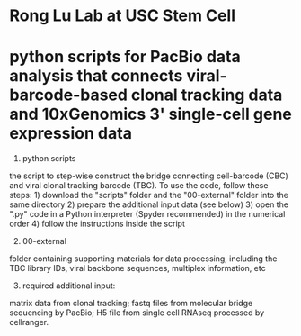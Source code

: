 # Rong Lu Lab at USC Stem Cell
# python scripts for PacBio data analysis that connects viral-barcode-based clonal tracking data and 10xGenomics 3' single-cell gene expression data


1. python scripts

  the script to step-wise construct the bridge connecting cell-barcode (CBC) and viral clonal tracking barcode (TBC).
  To use the code, follow these steps:
    1) download the "scripts" folder and the "00-external" folder into the same directory
    2) prepare the additional input data (see below)
    3) open the ".py" code in a Python interpreter (Spyder recommended) in the numerical order
    4) follow the instructions inside the script


2. 00-external

  folder containing supporting materials for data processing, including the TBC library IDs, viral backbone sequences, multiplex information, etc


3. required additional input:

  matrix data from clonal tracking;
  fastq files from molecular bridge sequencing by PacBio;
  H5 file from single cell RNAseq processed by cellranger.
